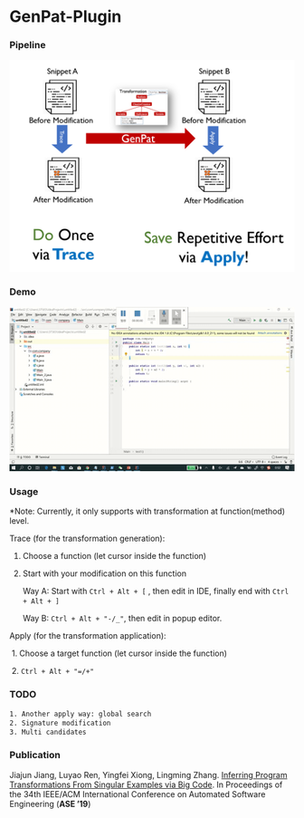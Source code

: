 # GenPat-Plugin



### Pipeline

![pipeline](other/pipeline.png)



### Demo

![demo](other/demo.gif)



### Usage

*Note: Currently, it only supports with transformation at function(method) level.

Trace (for the transformation generation):

 1. Choose a function (let cursor inside the function)

 2. Start with your modification on this function

    Way A: Start with `Ctrl + Alt + [` , then edit in IDE, finally end with `Ctrl + Alt + ]`

    Way B: `Ctrl + Alt + "-/_"`, then edit in popup editor.

Apply (for the transformation application):

​	1. Choose a target function (let cursor inside the function)

​	2. `Ctrl + Alt + "=/+"`



### TODO

	1. Another apply way: global search
 	2. Signature modification
 	3. Multi candidates



### Publication

Jiajun Jiang, Luyao Ren, Yingfei Xiong, Lingming Zhang. [Inferring Program Transformations From
Singular Examples via Big Code](http://luyaoren.com/wp-content/uploads/ASE19-GENPAT.pdf). In Proceedings of the 34th IEEE/ACM International Conference on
Automated Software Engineering (**ASE ’19**)

